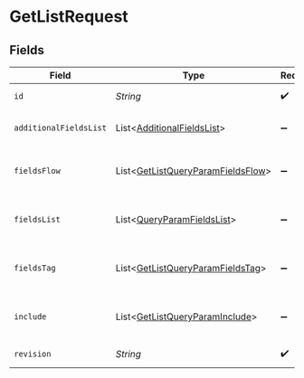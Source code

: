 # GetListRequest


## Fields

| Field                                                                                                                   | Type                                                                                                                    | Required                                                                                                                | Description                                                                                                             | Example                                                                                                                 |
| ----------------------------------------------------------------------------------------------------------------------- | ----------------------------------------------------------------------------------------------------------------------- | ----------------------------------------------------------------------------------------------------------------------- | ----------------------------------------------------------------------------------------------------------------------- | ----------------------------------------------------------------------------------------------------------------------- |
| `id`                                                                                                                    | *String*                                                                                                                | :heavy_check_mark:                                                                                                      | Primary key that uniquely identifies this list. Generated by Klaviyo.                                                   | Y6nRLr                                                                                                                  |
| `additionalFieldsList`                                                                                                  | List\<[AdditionalFieldsList](../../models/operations/AdditionalFieldsList.md)>                                          | :heavy_minus_sign:                                                                                                      | Request additional fields not included by default in the response. Supported values: 'profile_count'                    |                                                                                                                         |
| `fieldsFlow`                                                                                                            | List\<[GetListQueryParamFieldsFlow](../../models/operations/GetListQueryParamFieldsFlow.md)>                            | :heavy_minus_sign:                                                                                                      | For more information please visit https://developers.klaviyo.com/en/v2024-10-15/reference/api-overview#sparse-fieldsets |                                                                                                                         |
| `fieldsList`                                                                                                            | List\<[QueryParamFieldsList](../../models/operations/QueryParamFieldsList.md)>                                          | :heavy_minus_sign:                                                                                                      | For more information please visit https://developers.klaviyo.com/en/v2024-10-15/reference/api-overview#sparse-fieldsets |                                                                                                                         |
| `fieldsTag`                                                                                                             | List\<[GetListQueryParamFieldsTag](../../models/operations/GetListQueryParamFieldsTag.md)>                              | :heavy_minus_sign:                                                                                                      | For more information please visit https://developers.klaviyo.com/en/v2024-10-15/reference/api-overview#sparse-fieldsets |                                                                                                                         |
| `include`                                                                                                               | List\<[GetListQueryParamInclude](../../models/operations/GetListQueryParamInclude.md)>                                  | :heavy_minus_sign:                                                                                                      | For more information please visit https://developers.klaviyo.com/en/v2024-10-15/reference/api-overview#relationships    |                                                                                                                         |
| `revision`                                                                                                              | *String*                                                                                                                | :heavy_check_mark:                                                                                                      | API endpoint revision (format: YYYY-MM-DD[.suffix])                                                                     |                                                                                                                         |